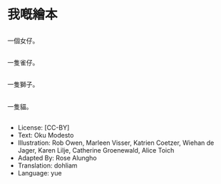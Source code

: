 # 我嘅繪本

##
一個女仔。

##
一隻雀仔。

##
一隻獅子。

##
一隻貓。

##
* License: [CC-BY]
* Text: Oku Modesto
* Illustration: Rob Owen, Marleen Visser, Katrien Coetzer, Wiehan de Jager, Karen Lilje, Catherine Groenewald, Alice Toich
* Adapted By: Rose Alungho
* Translation: dohliam
* Language: yue
